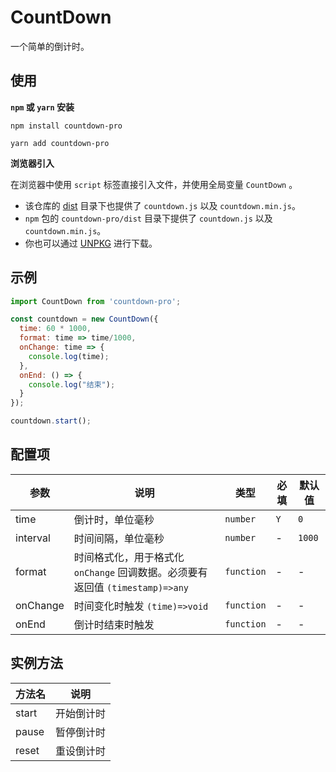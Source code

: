 # CountDown

一个简单的倒计时。

## 使用

**`npm` 或 `yarn` 安装**

```shell
npm install countdown-pro
```

```shell
yarn add countdown-pro
```

**浏览器引入**

在浏览器中使用 `script` 标签直接引入文件，并使用全局变量 `CountDown` 。

- 该仓库的 [dist](https://github.com/caijf/countdown/tree/master/dist) 目录下也提供了 `countdown.js` 以及 `countdown.min.js`。
- `npm` 包的 `countdown-pro/dist` 目录下提供了 `countdown.js` 以及 `countdown.min.js`。
- 你也可以通过 [UNPKG](https://unpkg.com/countdown-pros@latest/dist/) 进行下载。

## 示例

```javascript
import CountDown from 'countdown-pro';

const countdown = new CountDown({
  time: 60 * 1000,
  format: time => time/1000,
  onChange: time => {
    console.log(time);
  },
  onEnd: () => {
    console.log("结束");
  }
});

countdown.start();
```

## 配置项

参数 | 说明 | 类型 | 必填 | 默认值
------------- | ------------- | ------------- | ------------- | -------------
time  | 倒计时，单位毫秒  | `number` | `Y`  | `0`
interval | 时间间隔，单位毫秒 | `number` | - | `1000`
format | 时间格式化，用于格式化 `onChange` 回调数据。必须要有返回值 `(timestamp)=>any` | `function` | - | -
onChange | 时间变化时触发 `(time)=>void` | `function` | - | -
onEnd | 倒计时结束时触发 | `function` | - | -

## 实例方法

方法名 | 说明 
------------- | ------------- 
start | 开始倒计时
pause | 暂停倒计时
reset | 重设倒计时
